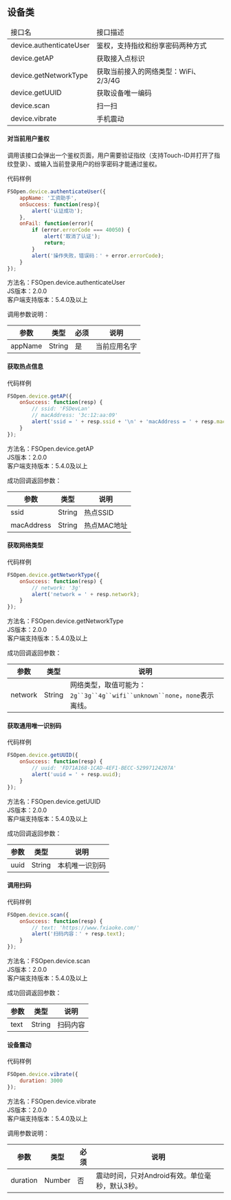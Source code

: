 ## 设备类

<table class="api-list">
    <thead>
        <tr>
            <td>接口名</td>
            <td>接口描述</td>
        </tr>
    </thead>
    <tbody>
        <tr>
            <td>device.authenticateUser</td>
            <td>鉴权，支持指纹和纷享密码两种方式</td>
        </tr>
        <tr>
            <td>device.getAP</td>
            <td>获取接入点标识</td>
        </tr>
        <tr>
            <td>device.getNetworkType</td>
            <td>获取当前接入的网络类型：WiFi、2/3/4G</td>
        </tr>
        <tr>
            <td>device.getUUID</td>
            <td>获取设备唯一编码</td>
        </tr>
        <tr>
            <td>device.scan</td>
            <td>扫一扫</td>
        </tr>
        <tr>
            <td>device.vibrate</td>
            <td>手机震动</td>
        </tr>
    </tbody>
</table>

#### 对当前用户鉴权
调用该接口会弹出一个鉴权页面，用户需要验证指纹（支持Touch-ID并打开了指纹登录）、或输入当前登录用户的纷享密码才能通过鉴权。       

代码样例  
```javascript
FSOpen.device.authenticateUser({
    appName: '工资助手',
    onSuccess: function(resp){
        alert('认证成功');
    },
    onFail: function(error){
        if (error.errorCode === 40050) {
            alert('取消了认证');
            return;
        }
        alert('操作失败，错误码：' + error.errorCode);
    }
});
```

方法名：FSOpen.device.authenticateUser   
JS版本：2.0.0  
客户端支持版本：5.4.0及以上  

调用参数说明：   

| 参数      | 类型        | 必须 | 说明         |
| ----------| ------------| -----| -------------|
| appName   | String      | 是   | 当前应用名字 |


#### 获取热点信息    

代码样例
```javascript
FSOpen.device.getAP({
    onSuccess: function(resp) {
        // ssid: 'FSDevLan'
        // macAddress: '3c:12:aa:09'
        alert('ssid = ' + resp.ssid + '\n' + 'macAddress = ' + resp.macAddress);
    }
});
``` 

方法名：FSOpen.device.getAP   
JS版本：2.0.0  
客户端支持版本：5.4.0及以上  

成功回调返回参数：     

| 参数       | 类型        | 说明                |
| -----------| ------------| --------------------|
| ssid       | String      | 热点SSID            |
| macAddress | String      | 热点MAC地址         |


#### 获取网络类型      

代码样例
```javascript
FSOpen.device.getNetworkType({
    onSuccess: function(resp) {
        // network: '3g'
        alert('network = ' + resp.network);
    }
});
``` 

方法名：FSOpen.device.getNetworkType    
JS版本：2.0.0   
客户端支持版本：5.4.0及以上  

成功回调返回参数：     

| 参数      | 类型        | 说明                |
| ----------| ------------| --------------------|
| network   | String      | 网络类型，取值可能为：`2g``3g``4g``wifi``unknown``none`，`none`表示离线。|


#### 获取通用唯一识别码     

代码样例
```javascript
FSOpen.device.getUUID({
    onSuccess: function(resp) {
        // uuid: 'FD71A168-1CAD-4EF1-BECC-52997124207A'
        alert('uuid = ' + resp.uuid);
    }
});
``` 

方法名：FSOpen.device.getUUID   
JS版本：2.0.0   
客户端支持版本：5.4.0及以上    

成功回调返回参数：     

| 参数      | 类型        | 说明                |
| ----------| ------------| --------------------|
| uuid      | String      | 本机唯一识别码          |


#### 调用扫码     

代码样例
```javascript
FSOpen.device.scan({
    onSuccess: function(resp) {
        // text: 'https://www.fxiaoke.com/'
        alert('扫码内容：' + resp.text);
    }
});
``` 

方法名：FSOpen.device.scan   
JS版本：2.0.0  
客户端支持版本：5.4.0及以上  

成功回调返回参数：     

| 参数        | 类型        | 说明                |
| ------------| ------------| --------------------|
| text        | String      | 扫码内容            |


#### 设备震动     

代码样例
```javascript
FSOpen.device.vibrate({
    duration: 3000
});
``` 

方法名：FSOpen.device.vibrate    
JS版本：2.0.0   
客户端支持版本：5.4.0及以上   

调用参数说明：     

| 参数      | 类型        | 必须 | 说明         |
| ----------| ------------| -----| -------------|
| duration  | Number      | 否   | 震动时间，只对Android有效。单位毫秒，默认3秒。 |
